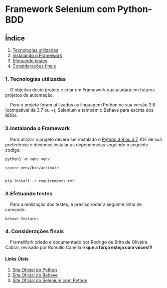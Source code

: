 # Framework Selenium com Python-BDD

## Índice

<ol>
  <li><a href="#Tecnologias">Tecnologias utilizadas</a></li>
  <li><a href="#Config">Instalando o Framework</a></li>
  <li><a href="#Testes">Efetuando testes</a></li>
  <li><a href="#final">Considerações finais</a>
 
</ol> 


### <a name="Tecnologias">1. Tecnologias utilizadas</a> 

&nbsp;&nbsp;&nbsp;&nbsp;O objetivo deste projeto é criar um Framework que ajudará em futuros projetos de automação.

&nbsp;&nbsp;&nbsp;&nbsp;Para o projeto foram utilizados as linguagem Python na sua versão 3.8 (compativel da 3.7 ou +), 
Selenium e também o  Behave para escrita dos BDDs.

### <a name="Config">2.Instalando o Framework</a>  

&nbsp;&nbsp;&nbsp;&nbsp;Para utilizar o projeto deverá ser instalado o <a href="https://www.python.org/downloads/release/python-383/">Python 3.8 ou 3.7</a>, IDE de sua preferência e devemos instalar as dependencias seguindo o seguinte codigo:

```shell script
python3 -m venv venv

source venv/bin/activate
```

```shell script

pip install -r requirements.txt
```

### <a name="Testes">3.Efetuando testes</a>  

&nbsp;&nbsp;&nbsp;&nbsp;Para a realização dos testes, é preciso rodar a seguinte linha de comando:

```shell script
behave features
```
### <a name="final">4. Considerações finais</a>

&nbsp;&nbsp;&nbsp;&nbsp;FrameWork criado e documentado por Rodrigo de Brito de Oliveira Cabral, revisado por Romullo Canella
e <b>que a força esteja com voces!!!</b>

#### Links Úteis
<ol>
  <li><a href="https://www.python.org/downloads/release/python-383/">Site Oficial do Python</a></li>
  <li><a href="https://behave.readthedocs.io/en/stable/index.html">Site Oficial do Behave</a></li>
  <li><a href="https://selenium-python.readthedocs.io/">Site Oficial do Selenium com Python</a></li>
</ol> 

